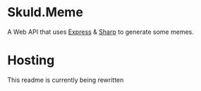 # Skuld.Meme

A Web API that uses [Express](https://expressjs.com/) & [Sharp](https://github.com/lovell/sharp) to generate some memes.

# Hosting

This readme is currently being rewritten
